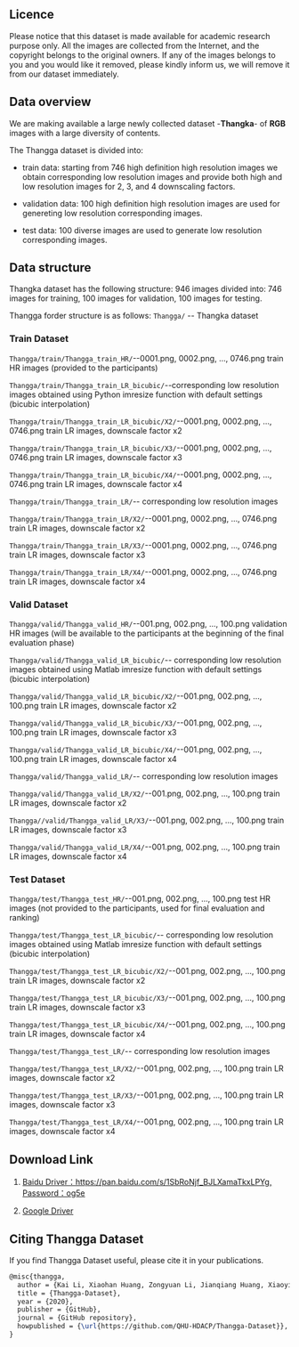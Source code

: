 ## Licence
Please notice that this dataset is made available for academic research purpose only. All the images are collected from the Internet, and the copyright belongs to the original owners. If any of the images belongs to you and you would like it removed, please kindly inform us, we will remove it from our dataset immediately.

## Data overview
We are making available a large newly collected dataset -**Thangka**- of **RGB** images with a large diversity of contents.

The Thangga dataset is divided into:
- train data: starting from 746 high definition high resolution images we obtain corresponding low resolution images and provide both high and low resolution images for 2, 3, and 4 downscaling factors.

- validation data: 100 high definition high resolution images are used for genereting low resolution corresponding images.

- test data: 100 diverse images are used to generate low resolution corresponding images.

## Data structure
Thangka dataset has the following structure:
946 images divided into: 746 images for training, 100 images for validation, 100 images for testing.

Thangga forder structure is as follows:
`Thangga/` -- Thangka dataset

### Train Dataset
`Thangga/train/Thangga_train_HR/`--0001.png, 0002.png, ..., 0746.png train HR images (provided to the participants)

`Thangga/train/Thangga_train_LR_bicubic/`--corresponding low resolution images obtained using Python imresize function with default settings (bicubic interpolation)

`Thangga/train/Thangga_train_LR_bicubic/X2/`--0001.png, 0002.png, ..., 0746.png train LR images, downscale factor x2

`Thangga/train/Thangga_train_LR_bicubic/X3/`--0001.png, 0002.png, ..., 0746.png train LR images, downscale factor x3

`Thangga/train/Thangga_train_LR_bicubic/X4/`--0001.png, 0002.png, ..., 0746.png train LR images, downscale factor x4

`Thangga/train/Thangga_train_LR/`-- corresponding low resolution images

`Thangga/train/Thangga_train_LR/X2/`--0001.png, 0002.png, ..., 0746.png train LR images, downscale factor x2

`Thangga/train/Thangga_train_LR/X3/`--0001.png, 0002.png, ..., 0746.png train LR images, downscale factor x3

`Thangga/train/Thangga_train_LR/X4/`--0001.png, 0002.png, ..., 0746.png train LR images, downscale factor x4

### Valid Dataset

`Thangga/valid/Thangga_valid_HR/`--001.png, 002.png, ..., 100.png validation HR images (will be available to the participants at the beginning of the final evaluation phase)

`Thangga/valid/Thangga_valid_LR_bicubic/`-- corresponding low resolution images obtained using Matlab imresize function with default settings (bicubic interpolation)

`Thangga/valid/Thangga_valid_LR_bicubic/X2/`--001.png, 002.png, ..., 100.png train LR images, downscale factor x2

`Thangga/valid/Thangga_valid_LR_bicubic/X3/`--001.png, 002.png, ..., 100.png train LR images, downscale factor x3

`Thangga/valid/Thangga_valid_LR_bicubic/X4/`--001.png, 002.png, ..., 100.png train LR images, downscale factor x4

`Thangga/valid/Thangga_valid_LR/`-- corresponding low resolution images

`Thangga/valid/Thangga_valid_LR/X2/`--001.png, 002.png, ..., 100.png train LR images, downscale factor x2

`Thangga//valid/Thangga_valid_LR/X3/`--001.png, 002.png, ..., 100.png train LR images, downscale factor x3

`Thangga/valid/Thangga_valid_LR/X4/`--001.png, 002.png, ..., 100.png train LR images, downscale factor x4

### Test Dataset

`Thangga/test/Thangga_test_HR/`--001.png, 002.png, ..., 100.png test HR images (not provided to the participants, used for final evaluation and ranking)

`Thangga/test/Thangga_test_LR_bicubic/`-- corresponding low resolution images obtained using Matlab imresize function with default settings (bicubic interpolation)

`Thangga/test/Thangga_test_LR_bicubic/X2/`--001.png, 002.png, ..., 100.png train LR images, downscale factor x2

`Thangga/test/Thangga_test_LR_bicubic/X3/`--001.png, 002.png, ..., 100.png train LR images, downscale factor x3

`Thangga/test/Thangga_test_LR_bicubic/X4/`--001.png, 002.png, ..., 100.png train LR images, downscale factor x4

`Thangga/test/Thangga_test_LR/`-- corresponding low resolution images

`Thangga/test/Thangga_test_LR/X2/`--001.png, 002.png, ..., 100.png train LR images, downscale factor x2

`Thangga/test/Thangga_test_LR/X3/`--001.png, 002.png, ..., 100.png train LR images, downscale factor x3

`Thangga/test/Thangga_test_LR/X4/`--001.png, 002.png, ..., 100.png train LR images, downscale factor x4

## Download Link

1. [Baidu Driver：https://pan.baidu.com/s/1SbRoNjf_BJLXamaTkxLPYg, Password：og5e](https://pan.baidu.com/s/1SbRoNjf_BJLXamaTkxLPYg)

2. [Google Driver](https://drive.google.com/drive/folders/1nC46katNxgU_eLLtE2dyiCTvz6wVVXLH?usp=sharing)


## Citing Thangga Dataset

If you find Thangga Dataset useful, please cite it in your publications.

```latex
@misc{thangga,
  author = {Kai Li, Xiaohan Huang, Zongyuan Li, Jianqiang Huang, Xiaoying Wang},
  title = {Thangga-Dataset},
  year = {2020},
  publisher = {GitHub},
  journal = {GitHub repository},
  howpublished = {\url{https://github.com/QHU-HDACP/Thangga-Dataset}},
}
```
